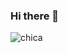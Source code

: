 ### Hi there 👋

<!--
**Ferrau/Ferrau** is a ✨ _special_ ✨ repository because its `README.md` (this file) appears on your GitHub profile.

Here are some ideas to get you started:

- 🔭 I’m currently working on ...
- 🌱 I’m currently learning ...
- 👯 I’m looking to collaborate on ...
- 🤔 I’m looking for help with ...
- 💬 Ask me about ...
- 📫 How to reach me: ...
- 😄 Pronouns: ...
- ⚡ Fun fact: ...
-->

![chica](https://user-images.githubusercontent.com/76187093/209886696-4a8475c2-45d1-45cd-96e0-732dc21834b2.png)

